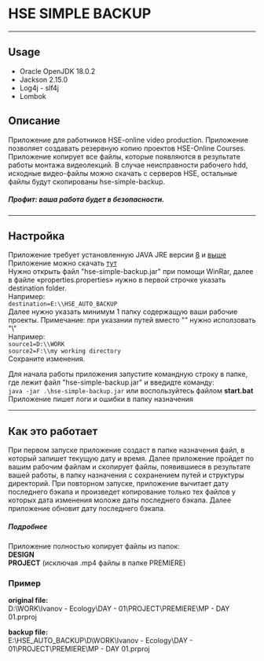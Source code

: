 # HSE SIMPLE BACKUP

---

## Usage
* Oracle OpenJDK 18.0.2
* Jackson 2.15.0
* Log4j - slf4j
* Lombok

## Описание
Приложение для работников HSE-online video production. Приложение позволяет создавать резервную копию проектов HSE-Online Courses. Приложение копирует все файлы, которые появляются в результате работы монтажа видеолекций. В случае неисправности рабочего hdd, исходные видео-файлы можно скачать с серверов HSE, остальные файлы будут скопированы hse-simple-backup. 
##### Профит: ваша работа будет в безопасности.

---
## Настройка
Приложение требует установленную JAVA JRE версии [8](https://www.java.com/download/manual.jsp) и [выше](https://www.oracle.com/)  
Приложение можно скачать [тут](https://disk.yandex.ru/d/yzcTASOfmAPJmQ)   
Нужно открыть файл "hse-simple-backup.jar" при помощи WinRar, 
далее в файле «properties.properties» нужно в первой строчке указать destination folder.  
Например:   
```destination=E:\\HSE_AUTO_BACKUP```  
Далее нужно указать минимум 1 папку содержащую ваши рабочие проекты.
Примечание: при указании путей вместо "\" нужно исползовать "\\"  
Например:  
```source1=D:\\WORK```<br> 
```source2=F:\\my working directory ```  
Сохраните изменения. 

Для начала работы приложения запустите командную строку в папке, где лежит файл "hse-simple-backup.jar" и введидте команду:  
```java -jar .\hse-simple-backup.jar``` или воспользуйтесь файлом **start.bat**  
Приложение пишет логи и ошибки в папку назначения

---
## Как это работает
При первом запуске приложение создаст в папке назначения файл, в который запишет текущую дату и время. Далее приложение пройдет по вашим рабочим файлам и скопирует файлы, появившиеся в результате вашей работы, в папку назначения с сохранением путей и структуры директорий. При повторном запуске, приложение вычитает дату последнего бэкапа и произведет копирование только тех файлов у которых дата изменения моложе даты последнего бэкапа. Далее приложение обновит дату последнего бэкапа.

##### Подробнее
Приложение полностью копирует файлы из папок:  
**DESIGN**  
**PROJECT** (исключая .mp4 файлы в папке PREMIERE)


### Пример
**original file:**<br>
D:\WORK\Ivanov - Ecology\DAY - 01\PROJECT\PREMIERE\MP - DAY 01.prproj<br>

**backup file:**<br>
E:\HSE_AUTO_BACKUP\D\WORK\Ivanov - Ecology\DAY - 01\PROJECT\PREMIERE\MP - DAY 01.prproj
